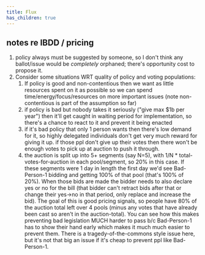 ```yaml
---
title: Flux
has_children: true
---
```


## notes re IBDD / pricing

1. policy always must be suggested by someone, so I don't think any ballot/issue would be _completely_ orphaned; there's opportunity cost to propose it.
2. Consider some situations WRT quality of policy and voting populations:
   1. If policy is good and non-contentious then we want as little resources spent on it as possible so we can spend time/energy/focus/resources on more important issues (note non-contentious is part of the assumption so far)
   2. if policy is bad but nobody takes it seriously ("give max $1b per year") then it'll get caught in waiting period for implementation, so there's a chance to react to it and prevent it being enacted
   3. if it's bad policy that only 1 person wants then there's low demand for it, so highly delegated individuals don't get very much reward for giving it up. if those ppl don't give up their votes then there won't be enough votes to pick up at auction to push it through.
   4. the auction is split up into 5+ segments (say N=5), with 1/N * total-votes-for-auction in each pool/segment, so 20% in this case. If these segments were 1 day in length the first day we'd see Bad-Person-1 bidding and getting 100% of that pool (that's 100% of 20%). When those bids are made the bidder needs to also declare yes or no for the bill (that bidder can't retract bids after that or change their yes->no in that period, only replace and increase the bid). The goal of this is good pricing signals, so people have 80% of the auction total left over 4 pools (minus any votes that have already been cast so aren't in the auction-total). You can see how this makes preventing bad legislation MUCH harder to pass b/c Bad-Person-1 has to show their hand early which makes it much much easier to prevent them. There is a tragedy-of-the-commons style issue here, but it's not that big an issue if it's cheap to prevent ppl like Bad-Person-1.
